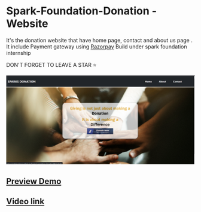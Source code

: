 # Spark-Foundation-Donation -Website

It's the donation website that have home page, contact and about us page .
It include Payment gateway using [Razorpay](https://razorpay.com/)
Build under spark foundation internship 


DON'T FORGET TO LEAVE A STAR ⭐

![screenshot](Screenshotwebsite.png)
## [Preview Demo](https://rishikavishnoi.github.io/Spark-Foundation-DonationWebsite/)
## [Video link](https://youtu.be/BeNN877k6wM)
